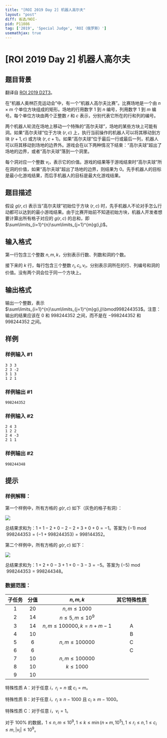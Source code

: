 ```yaml
---
title: "[ROI 2019 Day 2] 机器人高尔夫"
layout: "post"
diff: 省选/NOI-
pid: P11086
tag: ['2019', 'Special Judge', 'ROI（俄罗斯）']
usemathjax: true
---
```


# [ROI 2019 Day 2] 机器人高尔夫
## 题目背景

翻译自 [ROI 2019 D2T3](https://neerc.ifmo.ru/school/archive/2018-2019/ru-olymp-roi-2019-day2.pdf)。

在“机器人奥林匹克运动会”中，有一个“机器人高尔夫比赛”。比赛场地是一个由 $n \times m$ 个单位方块组成的矩形。场地的行用数字 $1$ 到 $n$ 编号，列用数字 $1$ 到 $m$ 编号。每个单位方块由两个正整数 $r$ 和 $c$ 表示，分别代表它所在的行和列的编号。

两个机器人轮流在场地上移动一个特殊的“高尔夫球”，场地的某些方块上可能有洞。如果“高尔夫球”位于方块 $(r, c)$ 上，执行当前操作的机器人可以将其移动到方块 $(r + 1, c)$ 或方块 $(r, c + 1)$。如果“高尔夫球”位于最后一行或最后一列，机器人可以将其移动到场地的边界外。游戏会在以下两种情况下结束：“高尔夫球”超出了场地的边界，或者“高尔夫球”落到一个洞里。

每个洞对应一个整数 $v_i$，表示它的价值。游戏的结果等于游戏结束时“高尔夫球”所在洞的价值，如果“高尔夫球”超出了场地的边界，则结果为 $0$。先手机器人的目标是最小化游戏结果，而后手机器人的目标是最大化游戏结果。
## 题目描述

假设 $g(r, c)$ 表示当“高尔夫球”初始位于方块 $(r, c)$ 时，先手机器人不论对手怎么行动都可以达到的最小游戏结果。由于比赛开始前不知道初始方块，机器人开发者想要计算出所有格子对应的 $g(r, c)$ 的总和，即 $\sum\limits_{i=1}^{n}\sum\limits_{j=1}^{m}g(i,j)$。
## 输入格式

第一行包含三个整数 $n,m,k$，分别表示行数、列数和洞的个数。

接下来的 $k$ 行，每行包含三个整数 $r_i,c_i,v_i$，分别表示洞所在的行、列编号和洞的价值。没有两个洞会位于同一个方块上。
## 输出格式

输出一个整数，表示 $\sum\limits_{i=1}^{n}\sum\limits_{j=1}^{m}g(i,j)\bmod998244353$。注意：输出的结果应该在 $0$ 和 $998244352$ 之间，而不是在 $-998244352$ 和 $998244352$ 之间。
## 样例

### 样例输入 #1
```
3 3 3
2 3 -2
3 1 3
1 2 1
```
### 样例输出 #1
```
998244352
```
### 样例输入 #2
```
2 4 3
1 2 2
2 4 -3
2 1 1
```
### 样例输出 #2
```
998244348
```
## 提示

### 样例解释：

第一个样例中，所有方格的 $g(r,c)$ 如下（灰色的格子有洞）：

![](https://cdn.luogu.com.cn/upload/image_hosting/389eac6h.png)

总结果求和为：$1 + 1 - 2 + 0 - 2 - 2 + 3 + 0 + 0 = -1$。答案为 $(-1) \bmod 998 244 353 = (-1 + 998 244 353) = 998 144 352$。

第二个样例中，所有方格的 $g(r,c)$ 如下：

![](https://cdn.luogu.com.cn/upload/image_hosting/xl8p4qbc.png)

总结果求和为：$1 + 2 + 0 - 3 + 1 + 0 - 3 - 3 = -5$。答案为 $(-5) \bmod 998 244 353 = 998 244 348$。

### 数据范围：

| 子任务 | 分值 | $n,m,k$ | 其它特殊性质 |
| :----------: | :----------: | :----------: | :----------: |
| $1$ | $20$ | $n,m\le1000$ |  |
| $2$ | $14$ | $n\le5,m\le10^9$ |  |
| $3$ | $14$ | $n,m\le100000,k=n+m-1$ | A |
| $4$ | $10$ |  | B |
| $5$ | $6$ | $n,m\le100000$ | C |
| $6$ | $6$ |  | C |
| $7$ | $10$ | $n,m\le100000$ |  |
| $8$ | $10$ | $k\le1000$ |  |
| $9$ | $10$ |  |  |

特殊性质 A：对于任意 $i$，$r_i=n$ 或 $c_i=m$。

特殊性质 B：对于任意 $i$，$r_i\ge n-1000$ 且 $c_i\ge m-1000$。

特殊性质 C：对于任意 $i$，$v_i=1$。

对于 $100\%$ 的数据，$1\le n,m\le10^9,1\le k\le\min(n\times m,10^5),1\le r_i\le n,1\le c_i\le m,|v_i|\le10^9$。
